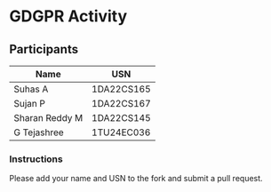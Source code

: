 # GDGPR Activity

## Participants

| Name   | USN        |
|--------|------------|
| Suhas A| 1DA22CS165 |
| Sujan P| 1DA22CS167 |
| Sharan Reddy M| 1DA22CS145|
|G Tejashree|1TU24EC036|
### Instructions
Please add your name and USN to the fork and submit a pull request.

